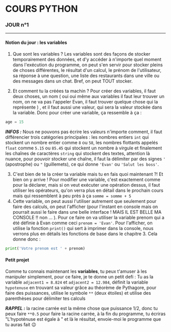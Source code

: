# COURS PYTHON

### JOUR n°1

---

#### Notion du jour : les variables

1. Que sont les variables ?
   Les variables sont des façons de stocker temporairement des données, et d'y accéder à n'importe quel moment dans
   l'exécution du programme, on peut s'en servir pour stocker pleins de choses différentes, le résultat d'un calcul, le
   prénom de l'utilisateur, sa réponse à une question, une liste des restaurants dans une ville ou des messages dans un
   chat. Bref, on peut TOUT stocker.

2. Et comment tu la créées ta machin ? Pour créer des variables, il faut deux choses, un nom ( oui oui même aux
   variables il faut leur trouver un nom, on ne va pas l'appeler Evan, il faut trouver quelque chose qui la représente )
   , et il faut aussi une valeur, qui sera la valeur stockée dans la variable. Donc pour créer une variable, ça
   ressemble à ça :

```python
age = 15
```

***INFOS :*** Nous ne pouvons pas écrire les valeurs n'importe comment, il faut différencier trois catégories
principales : les nombres entiers `int` qui stockent un nombre entier comme `8` ou `58`, les nombres flottants
appelés `float` comme `5.15` ou `85.45` qui stockent un nombre à virgule et finalement les chaînes de
caractères `string` qui stockent des textes, attention là nuance, pour pouvoir stocker une chaîne, il faut la délimiter
par des signes `'` (apostrophe) ou `"` (guillemets), ce qui donne `'Evan'` ou `'Salut les boss'`.

3. C'est bien de te la créer ta variable mais tu en fais quoi maintenant ?! Et bien on y arrive ! Pour modifier une
   variable, c'est exactement comme pour la déclarer, mais si on veut exécuter une opération dessus, il faut utiliser
   les opérateurs, qu'on verra plus en détail dans le prochain cours mais qui ressemblent à peu près à
   ça `somme = somme + 5`
4. Cette variable, on peut aussi l'utiliser autrement que seulement pour faire des calculs, on peut l'afficher (pour
   l'instant en console mais on pourrait aussi le faire dans une belle interface ! MAIS IL EST BELLE MA CONSOLE !! non
   ... ). Pour ce faire on va utiliser la variable prenom qui a été définie à Evan comme ceci `prenom = 'Evan'`. Pour
   l'afficher, on utilise la fonction `print()` qui sert à imprimer dans la console, nous verrons plus en détails les
   fonctions de base dans le chapitre 3. Cela donne donc :

```python
print('Votre prenom est ' + prenom)
```

#### Petit projet

Comme tu connais maintenant les **variables**, tu peux t'amuser à les manipuler simplement, pour ce faire, je te donne
un petit defi :
Tu as la variable `adjacent1 = 8.824` et `adjacent2 = 12.984`, définit la variable `hypotenuse` en trouvant sa valeur
grâce au théorème de Pythagore, pour faire des puissances, utilise le symbole `**` (deux étoiles) et utilise des
parenthèses pour délimiter tes calculs

***RAPPEL :*** la racine carrée est la même chose que puissance 1/2, donc tu peux faire `**0.5` pour faire la racine
carrée, à la fin du programme, tu écriras "L'hypoténuse est égale à " et là le résultat, envoie-moi le programme que tu
auras fait 😉
